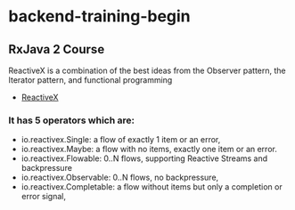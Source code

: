 # backend-training-begin

## RxJava 2 Course
ReactiveX is a combination of the best ideas from the Observer pattern, the Iterator pattern, and functional programming
* [ReactiveX](https://reactivex.io/)

### It has 5 operators which are:
* io.reactivex.Single: a flow of exactly 1 item or an error,
* io.reactivex.Maybe: a flow with no items, exactly one item or an error.
* io.reactivex.Flowable: 0..N flows, supporting Reactive Streams and backpressure
* io.reactivex.Observable: 0..N flows, no backpressure,
* io.reactivex.Completable: a flow without items but only a completion or error signal,
